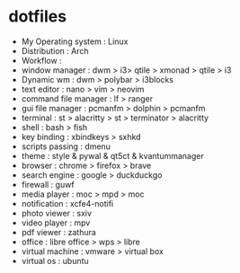 # dotfiles
- My Operating system : Linux 
- Distribution : Arch
- Workflow : 
- window manager : dwm > i3> qtile > xmonad > qtile > i3 
- Dynamic wm : dwm > polybar >  i3blocks 
- text editor : nano > vim > neovim 
- command file manager : lf > ranger
- gui file manager : pcmanfm > dolphin > pcmanfm 
- terminal : st > alacritty > st > terminator > alacritty 
- shell : bash  > fish 
- key binding : xbindkeys > sxhkd
- scripts passing : dmenu 
- theme : style & pywal & qt5ct & kvantummanager 
- browser : chrome > firefox > brave 
- search engine : google > duckduckgo
- firewall : guwf 
- media player : moc > mpd > moc
- notification : xcfe4-notifi
- photo viewer : sxiv 
- video player : mpv 
- pdf viewer : zathura 
- office : libre office > wps > libre 
- virtual machine : vmware > virtual box 
- virtual os : ubuntu
